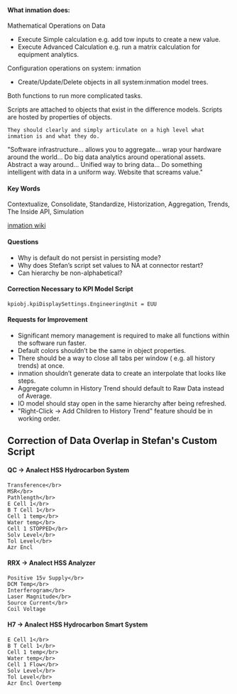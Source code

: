 #### What inmation does:

Mathematical Operations on Data
  * Execute Simple calculation e.g. add tow inputs to create a new value.
  * Execute Advanced Calculation e.g. run a matrix calculation for equipment analytics.
  
Configuration operations on system: inmation
  * Create/Update/Delete objects in all system:inmation model trees.

Both functions to run more complicated tasks.

Scripts are attached to objects that exist in the difference models.
Scripts are hosted by properties of objects.

```
They should clearly and simply articulate on a high level what inmation is and what they do.
```
"Software infrastructure... allows you to aggregate... wrap your hardware around the world...
Do big data analytics around operational assets.
Abstract a way around...
Unified way to bring data...
Do something intelligent with data in a uniform way. Website that screams value."

#### Key Words

Contextualize, Consolidate, Standardize, Historization, Aggregation, Trends, The Inside API, Simulation

[inmation wiki](https://inmation.com/wiki/index.php?title=Main_Page)

#### Questions

* Why is default do not persist in persisting mode?
* Why does Stefan’s script set values to NA at connector restart?
* Can hierarchy be non-alphabetical?

#### Correction Necessary to KPI Model Script
```
kpiobj.kpiDisplaySettings.EngineeringUnit = EUU
```

#### Requests for Improvement

* Significant memory management is required to make all functions within the software run faster.
* Default colors shouldn’t be the same in object properties.
* There should be a way to close all tabs per window ( e.g. all history trends) at once.
* inmation shouldn’t generate data to create an interpolate that looks like steps.
* Aggregate column in History Trend should default to Raw Data instead of Average.
* IO model should stay open in the same hierarchy after being refreshed.
* "Right-Click -> Add Children to History Trend" feature should be in working order.

## Correction of Data Overlap in Stefan's Custom Script

#### QC -> Analect HSS Hydrocarbon System

```
Transference</br>
MSR</br>
Pathlength</br>
E Cell 1</br>
B T Cell 1</br>
Cell 1 temp</br>
Water temp</br>
Cell 1 STOPPED</br>
Solv Level</br>
Tol Level</br>
Azr Encl
```
#### RRX -> Analect HSS Analyzer

```
Positive 15v Supply</br>
DCM Temp</br>
Interferogram</br>
Laser Magnitude</br>
Source Current</br>
Coil Voltage
```
#### H7 -> Analect HSS Hydrocarbon Smart System

```
E Cell 1</br>
B T Cell 1</br>
Cell 1 temp</br>
Water temp</br>
Cell 1 Flow</br>
Solv Level</br>
Tol Level</br>
Azr Encl Overtemp
```

